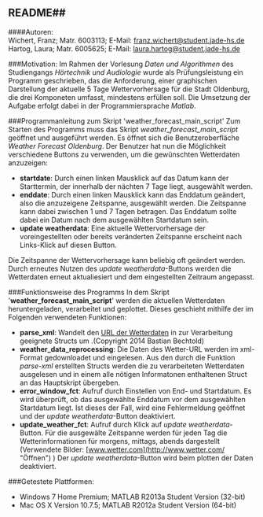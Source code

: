 ## README##
####Autoren:  
Wichert, Franz; Matr. 6003113; E-Mail: franz.wichert@student.jade-hs.de   
Hartog, Laura; Matr. 6005625; E-Mail: laura.hartog@student.jade-hs.de

###Motivation:
Im Rahmen der Vorlesung *Daten und Algorithmen* des Studiengangs *Hörtechnik und Audiologie* wurde als Prüfungsleistung ein Programm geschrieben, das die Anforderung, einer graphischen Darstellung der aktuelle 5 Tage Wettervorhersage für die Stadt Oldenburg, die drei Komponeten umfasst, mindestens erfüllen soll. Die Umsetzung der Aufgabe erfolgt dabei in der Programmiersprache *Matlab*.


###Programmanleitung zum Skript 'weather\_forecast\_main\_script'
Zum Starten des Programms muss das Skript *weather\_forecast\_main\_script* geöffnet und ausgeführt werden. Es öffnet sich die Benutzeroberfläche *Weather Forecast Oldenburg*. Der Benutzer hat nun die Möglichkeit verschiedene Buttons zu verwenden, um die gewünschten Wetterdaten anzuzeigen:

* **startdate**: Durch einen linken Mausklick auf das Datum kann der Starttermin, der innerhalb der nächten 7 Tage liegt, ausgewählt werden.  
* **enddate**: Durch einen linken Mausklick kann das Enddatum geändert, also die anzuzeigene Zeitspanne, ausgewählt werden. Die Zeitspanne kann dabei zwischen 1 und 7 Tagen betragen. Das Enddatum sollte dabei ein Datum nach dem ausgewählten Startdatum sein.
* **update weatherdata**: Eine aktuelle Wettervorhersage der voreingestellten oder bereits veränderten Zeitspanne erscheint nach Links-Klick auf diesen Button. 

Die Zeitspanne der Wettervorhersage kann beliebig oft geändert werden. Durch erneutes Nutzen des *update weatherdata*-Buttons werden die Wetterdaten erneut aktualiesiert und dem eingestellten Zeitraum angepasst.

###Funktionsweise des Programms
In dem Skript  '**weather\_forecast\_main\_script**' werden die aktuellen Wetterdaten heruntergeladen, verarbeitet und geplottet. Dieses geschieht mithilfe der im Folgenden verwendeten Funktionen:   
* **parse\_xml**: Wandelt den [URL der Wetterdaten](http://api.met.no/weatherapi/locationforecast/1.8/?lat=53.143889;lon=8.213889 "Zum Öffnen Links-Klick") in zur Verarbeitung geeignete Structs um .(Copyright 2014 Bastian Bechtold)   
* **weather\_data\_reprocessing**: Die Daten des Wetter-URL werden im xml-Format gedownloadet und eingelesen. Aus den durch die Funktion *parse\-xml* erstellten Structs werden die zu verarbeiteten Wetterdaten ausgelesen und in einem alle nötigen Informatonen enthaltenen Struct an das Hauptskript übergeben.    
* **error\_window\_fct**: Aufruf durch Einstellen von End- und Startdatum. Es wird überprüft, ob das ausgewählte Enddatum vor dem ausgewählten Startdatum liegt. Ist dieses der Fall, wird eine Fehlermeldung geöffnet und der *update weatherdata*-Button deaktiviert.   
* **update\_weather\_fct**: Aufruf durch Klick auf *update weatherdata*-Button. Für die ausgewälte Zeitspanne werden für jeden Tag die Wetterinformationen für morgens, mittags, abends dargestellt (Verwendete Bilder: [www.wetter.com](http://www.wetter.com/ "Öffnen") ) Der *update weatherdata*-Button wird beim plotten der Daten deaktiviert.

###Getestete Plattformen:

* Windows 7 Home Premium; MATLAB R2013a Student Version (32-bit)  
* Mac OS X Version 10.7.5; MATLAB R2012a Student Version (64-bit)
 

